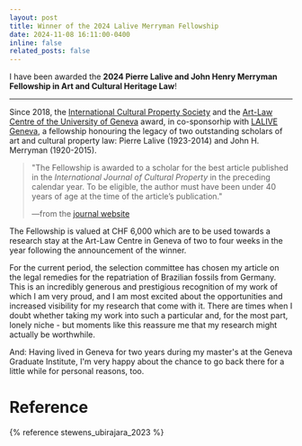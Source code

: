 ```yaml
---
layout: post
title: Winner of the 2024 Lalive Merryman Fellowship
date: 2024-11-08 16:11:00-0400
inline: false
related_posts: false
---
```


I have been awarded the **2024 Pierre Lalive and John Henry Merryman Fellowship in Art and Cultural Heritage Law**!

---

Since 2018, the <a href="https://icps-sibc.org/">International Cultural Property Society</a> and the <a href="https://art-law.org/en">Art-Law Centre of the University of Geneva</a> award, in co-sponsorhip with <a href="https://www.lalive.law/">LALIVE Geneva</a>, a fellowship honouring the legacy of two outstanding scholars of art and cultural property law: Pierre Lalive (1923-2014) and John H. Merryman (1920-2015).

> "The Fellowship is awarded to a scholar for the best article published in the <i>International Journal of Cultural Property</i> in the preceding calendar year. To be eligible, the author must have been under 40 years of age at the time of the article’s publication."
>
> —from the <a href="https://www.cambridge.org/core/journals/international-journal-of-cultural-property/lalive-and-merryman-fellowships">journal website</a>

The Fellowship is valued at CHF 6,000 which are to be used towards a research stay at the Art-Law Centre in Geneva of two to four weeks in the year following the announcement of the winner.

For the current period, the selection committee has chosen my article on the legal remedies for the repatriation of Brazilian fossils from Germany. This is an incredibly generous and prestigious recognition of my work of which I am very proud, and I am most excited about the opportunities and increased visibility for my research that come with it. There are times when I doubt whether taking my work into such a particular and, for the most part, lonely niche - but moments like this reassure me that my research might actually be worthwhile.

And: Having lived in Geneva for two years during my master's at the Geneva Graduate Institute, I'm very happy about the chance to go back there for a little while for personal reasons, too.

# Reference

{% reference stewens_ubirajara_2023 %}
